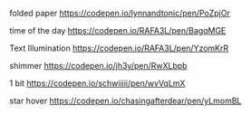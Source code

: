 

folded paper https://codepen.io/lynnandtonic/pen/PoZpjOr

time of the day https://codepen.io/RAFA3L/pen/BagqMGE

Text Illumination https://codepen.io/RAFA3L/pen/YzomKrR

shimmer https://codepen.io/jh3y/pen/RwXLbpb

1 bit https://codepen.io/schwiiiii/pen/wvVqLmX

star hover https://codepen.io/chasingafterdear/pen/yLmomBL
